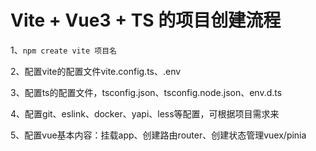 # Vite + Vue3 + TS 的项目创建流程

1、`npm create vite 项目名`

2、配置vite的配置文件vite.config.ts、.env

3、配置ts的配置文件，tsconfig.json、tsconfig.node.json、env.d.ts

4、配置git、eslink、docker、yapi、less等配置，可根据项目需求来

5、配置vue基本内容：挂载app、创建路由router、创建状态管理vuex/pinia

